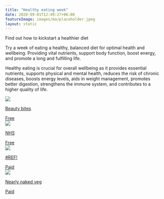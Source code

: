 ```yaml
---
title: "Healthy eating week"
date: 2020-09-01T12:49:27+06:00
featureImage: images/ma/placeholder.jpeg
layout: static
---
```


Find out how to kickstart a healthier diet

Try a week of eating a healthy, balanced diet for optimal health and wellbeing. Providing vital nutrients, support body function, boost energy, and promote a long and fulfilling life.

Healthy eating is crucial for overall wellbeing as it provides essential nutrients, supports physical and mental health, reduces the risk of chronic diseases, boosts energy levels, aids in weight management, promotes better digestion, strengthens the immune system, and contributes to a higher quality of life.

<a class="ma-link" href="https://www.beautybites.org/7-day-clean-eating-challenge/"><div class="ma-card"><div class="ma-icon"><img src ="/images/icon-check.png"/></div><div class="ma-name"><p>Beauty bites</p></div><div class="ma-paid-text"><span>Free </span></div></div></a><a class="ma-link" href="https://www.nhsinform.scot/healthy-living/food-and-nutrition/eating-well/health-benefits-of-eating-well"><div class="ma-card"><div class="ma-icon"><img src ="/images/icon-check.png"/></div><div class="ma-name"><p>NHS</p></div><div class="ma-paid-text"><span>Free </span></div></div></a><a class="ma-link" href="#REF!"><div class="ma-card"><div class="ma-icon"><img src ="/images/icon-pound.png"/></div><div class="ma-name"><p>#REF!</p></div><div class="ma-paid-text"><span>Paid</span></div></div></a><a class="ma-link" href="https://www.awin1.com/cread.php?awinmid=51761&awinaffid=1198638&ued=https%3A%2F%2Fnearlynakedveg.co.uk%2F"><div class="ma-card"><div class="ma-icon"><img src ="/images/icon-pound.png"/></div><div class="ma-name"><p>Nearly naked veg</p></div><div class="ma-paid-text"><span>Paid</span></div></div></a>  

<br/><br/>






